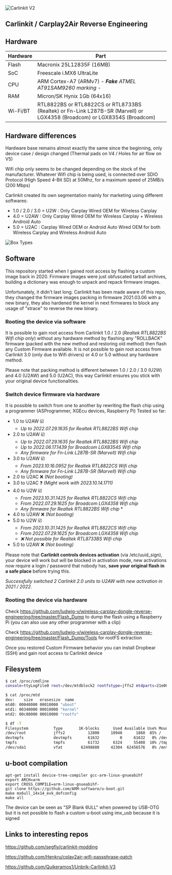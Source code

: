 
![Carlinkit V2](https://i.imgur.com/ZL3dq41.png)

## Carlinkit / Carplay2Air Reverse Engineering

## Hardware

| Hardware | Part |
|--|--|
| Flash | Macronix 25L12835F (16MB) |
| SoC | Freescale i.MX6 UltraLite |
| CPU | ARM Cortex-A7 (ARMv7) *- **Fake** ATMEL AT91SAM9260 marking -* |
| RAM | Micron/SK Hynix 1Gb (64x16) |
| Wi-Fi/BT | RTL8822BS or RTL8822CS or RTL8733BS (Realtek) or Fn-Link L287B-SR (Marvell) or LGX4358 (Broadcom) or LGX8354S (Broadcom) |

## Hardware differences

Hardware base remains almost exactly the same since the beginning, only device case / design changed (Thermal pads on V4 / Holes for air flow on V5)

Wifi chip only seems to be changed depending on the stock of the manufacturer. Whatever Wifi chip is being used, is connected over SDIO Protocol (High Speed 4-Bit SD) at 50Mhz, for a maximum speed of 25MB/s (200 Mbps)

Carlinkit created its own segmentation mainly for marketing using different softwares:
- 1.0 / 2.0 / 3.0 = U2W : Only Carplay Wired OEM for Wireless Carplay
- 4.0 = U2AW : Only Carplay Wired OEM for Wireless Carplay + Wireless Android Auto
- 5.0 = U2AC : Carplay Wired OEM or Android Auto Wired OEM for both Wireless Carplay and Wireless Android Auto

![Box Types](https://github.com/ludwig-v/wireless-carplay-dongle-reverse-engineering/blob/master/Pictures/BoxTypes.png?raw=true)

## Software

This repository started when I gained root access by flashing a custom image back in 2020.
Firmware images were just obfuscated tarball archives, building a dictionary was enough to unpack and repack firmware images.

Unfortunately, it didn't last long. Carlinkit has been made aware of this repo, they changed the firmware images packing in firmware 2021.03.06 with a new binary, they also hardened the kernel in next firmwares to block any usage of "strace" to reverse the new binary.

### Rooting the device via software

It is possible to gain root access from Carlinkit 1.0 / 2.0 (*Realtek RTL8822BS Wifi chip only*) without any hardware method by flashing any "ROLLBACK" firmware (packed with the new method and restoring old method) then flash any Custom Firmware available.
It is not possible to gain root access from Carlinkit 3.0 (only due to Wifi drivers) or 4.0 or 5.0 without any hardware method.

Please note that packing method is different between 1.0 / 2.0 / 3.0 (U2W) and 4.0 (U2AW) and 5.0 (U2AC), this way Carlinkit ensures you stick with your original device functionalities.

### Switch device firmware via hardware

It is possible to switch from one to another by rewriting the flash chip using a programmer (ASProgrammer, XGEcu devices, Raspberry Pi) 
Tested so far:
 - 1.0 to U2AW ☑️
   - *Up to 2022.07.29.1635 for Realtek RTL8822BS Wifi chip*
 - 2.0 to U2AW ☑️
   - *Up to 2022.07.29.1635 for Realtek RTL8822BS Wifi chip*
   - *Up to 2022.06.17.1439 for Broadcom LGX8354S Wifi chip*
   - *Any firmware for Fn-Link L287B-SR (Marvell) Wifi chip*
 - 3.0 to U2AW ☑️ 
   - *From 2023.10.16.0952 for Realtek RTL8822CS Wifi chip*
   - *Any firmware for Fn-Link L287B-SR (Marvell) Wifi chip*
 - 2.0 to U2AC ❌ *(Not booting)*
 - 3.0 to U2AC ❓ *(Might work with 2023.10.14.1711)*
 - 4.0 to U2W ☑️ 
   - *From 2023.10.31.1425 for Realtek RTL8822CS Wifi chip*
   - *From 2022.07.29.1625 for Broadcom LGX4358 Wifi chip*
   - *Any firmware for Realtek RTL8822BS Wifi chip* *
 - 4.0 to U2AW ❌ *(Not booting)*
 - 5.0 to U2W ☑️ 
   - *From 2023.10.31.1425 for Realtek RTL8822CS Wifi chip*
   - *From 2022.07.29.1625 for Broadcom LGX4358 Wifi chip*
   - *❌ Not possible for Realtek RTL8733BS Wifi chip*
 - 5.0 to U2AW ❌ *(Not booting)*

Please note that **Carlinkit controls devices activation** (via /etc/uuid_sign), your device will work but will be blocked in activation mode, new activations now require a login / password that nobody has, **save your original flash in a safe place** before trying this.

*Successfully switched 2 Carlinkit 2.0 units to U2AW with new activation in 2021 / 2022.*

### Rooting the device via hardware

Check https://github.com/ludwig-v/wireless-carplay-dongle-reverse-engineering/tree/master/Flash_Dump to dump the flash using a Raspberry Pi (you can also use any other programmer with a clip)

Check https://github.com/ludwig-v/wireless-carplay-dongle-reverse-engineering/tree/master/Flash_Dump/Tools for rootFS extraction

Once you restored Custom Firmware behavior you can install Dropbear (SSH) and gain root access to Carlinkit device

## Filesystem


```bash
$ cat /proc/cmdline
console=ttyLogFile0 root=/dev/mtdblock2 rootfstype=jffs2 mtdparts=21e0000.qspi:256k(uboot),3328K(kernel),12800K(rootfs) rootwait quiet rw

$ cat /proc/mtd
dev:    size   erasesize  name
mtd0: 00040000 00010000 "uboot"
mtd1: 00340000 00010000 "kernel"
mtd2: 00c80000 00010000 "rootfs"

$ df -T
Filesystem           Type       1K-blocks      Used Available Use% Mounted on
/dev/root            jffs2          12800     10940      1860  85% /
devtmpfs             devtmpfs       61632         0     61632   0% /dev
tmpfs                tmpfs          61732      6324     55408  10% /tmp
/dev/sda1            vfat        62498880     42304  62456576   0% /mnt/UPAN
```

## u-boot compilation

	apt-get install device-tree-compiler gcc-arm-linux-gnueabihf
	export ARCH=arm
	export CROSS_COMPILE=arm-linux-gnueabihf-
	git clone https://github.com/ARM-software/u-boot.git
	make mx6ull_14x14_evk_defconfig
	make all
	
The device can be seen as "SP Blank 6ULL" when powered by USB-OTG but it is not possible to flash a custom u-boot using imx_usb because it is signed

## Links to interesting repos

https://github.com/segfly/carlinkit-modding

https://github.com/Henkru/cplay2air-wifi-passphrase-patch

https://github.com/Quikeramos1/Unbrik-Carlinkit-V3
